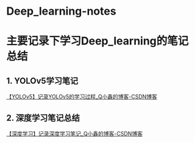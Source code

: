 # Deep_learning-notes
# 主要记录下学习Deep_learning的笔记总结
## 1. YOLOv5学习笔记
[【YOLOv5】记录YOLOv5的学习过程_Q小鑫的博客-CSDN博客](https://blog.csdn.net/qq_42108414/article/details/128277972)
## 2. 深度学习笔记总结
[​【深度学习】记录深度学习笔记_Q小鑫的博客-CSDN博客](https://blog.csdn.net/qq_42108414/article/details/121610988)